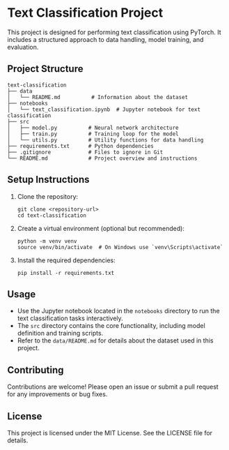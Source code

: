 # Text Classification Project

This project is designed for performing text classification using PyTorch. It includes a structured approach to data handling, model training, and evaluation.

## Project Structure

```
text-classification
├── data
│   └── README.md          # Information about the dataset
├── notebooks
│   └── text_classification.ipynb  # Jupyter notebook for text classification
├── src
│   ├── model.py          # Neural network architecture
│   ├── train.py          # Training loop for the model
│   └── utils.py          # Utility functions for data handling
├── requirements.txt      # Python dependencies
├── .gitignore            # Files to ignore in Git
└── README.md             # Project overview and instructions
```

## Setup Instructions

1. Clone the repository:
   ```
   git clone <repository-url>
   cd text-classification
   ```

2. Create a virtual environment (optional but recommended):
   ```
   python -m venv venv
   source venv/bin/activate  # On Windows use `venv\Scripts\activate`
   ```

3. Install the required dependencies:
   ```
   pip install -r requirements.txt
   ```

## Usage

- Use the Jupyter notebook located in the `notebooks` directory to run the text classification tasks interactively.
- The `src` directory contains the core functionality, including model definition and training scripts.
- Refer to the `data/README.md` for details about the dataset used in this project.

## Contributing

Contributions are welcome! Please open an issue or submit a pull request for any improvements or bug fixes.

## License

This project is licensed under the MIT License. See the LICENSE file for details.